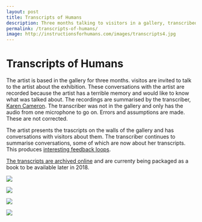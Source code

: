 ```yaml
---
layout: post
title: Transcripts of Humans
description: Three months talking to visitors in a gallery, transcribed for the gallery wall. 
permalink: /transcripts-of-humans/
image: http://instructionsforhumans.com/images/transcripts4.jpg
---
```

# Transcripts of Humans

The artist is based in the gallery for three months. visitos are invited to talk to the artist about the exhibition. These conversations with the artist are recorded because the artist has a terrible memory and would like to know what was talked about. The recordings are summarised by the transcriber, [Karen Cameron](https://twitter.com/KCanard). The transcriber was not in the gallery and only has the audio from one microphone to go on. Errors and assumptions are made. These are not corrected. 

The artist presents the trascripts on the walls of the gallery and has conversations with visitors about them. The transcriber continues to summarise conversations, some of which are now about her transcripts. This produces [interesting feedback loops](https://amwritingthings.tumblr.com/post/166671665230/systems-in-the-text). 

[The transcripts are archived online](http://instructionsforhumans.com/transcripts/) and are currenty being packaged as a book to be available later in 2018. 

![](http://art.peteashton.com/assets/images/ifh-audo-surv-notice.jpg)

![](http://instructionsforhumans.com/images/transcripts4.jpg)

![](http://instructionsforhumans.com/images/transcripts1.jpg)

![](http://instructionsforhumans.com/images/transcripts2.jpg)
